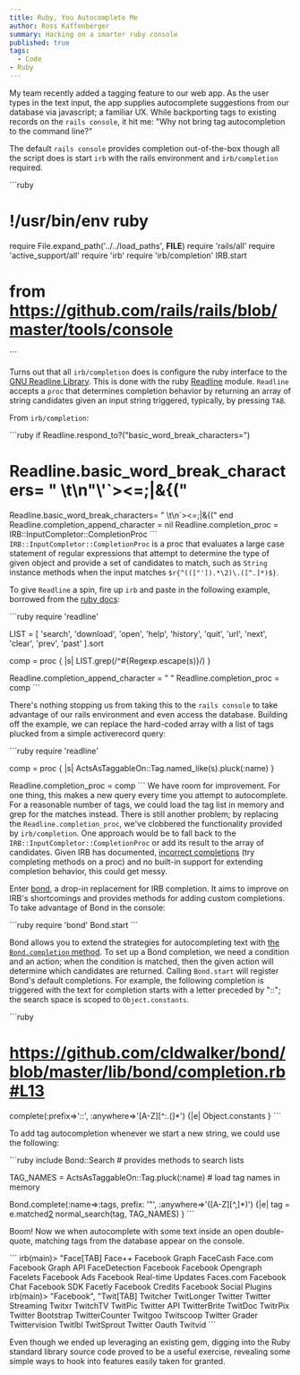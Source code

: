 ```yaml
---
title: Ruby, You Autocomplete Me
author: Ross Kaffenberger
summary: Hacking on a smarter ruby console
published: true
tags:
  - Code
- Ruby
---
```


My team recently added a tagging feature to our web app. As the user types in
the text input, the app supplies autocomplete suggestions from our database via
javascript; a familiar UX. While backporting tags to existing records on the
`rails console`, it hit me: "Why not bring tag autocompletion to the command
line?"

The default `rails console` provides completion out-of-the-box though all the script
does is start `irb` with the rails environment and `irb/completion` required.

\`\`\`ruby
# !/usr/bin/env ruby
require File.expand\_path('../../load\_paths', __FILE__)
require 'rails/all'
require 'active\_support/all'
require 'irb'
require 'irb/completion'
IRB.start

# from https://github.com/rails/rails/blob/master/tools/console
\`\`\`

Turns out that all `irb/completion` does is configure the ruby interface to the
[GNU Readline Library][1].
This is done with the ruby [Readline][2]
module. `Readline` accepts a `proc` that determines completion behavior by returning an array of string
candidates given an input string triggered, typically, by pressing `TAB`.

From `irb/completion`:

\`\`\`ruby
if Readline.respond\_to?("basic\_word\_break\_characters=")
# Readline.basic\_word\_break\_characters= " \t\n\"\\'\`\>\<=;|&{("
  Readline.basic\_word\_break\_characters= " \t\n\`\>\<=;|&{("
end
Readline.completion\_append\_character = nil
Readline.completion\_proc = IRB::InputCompletor::CompletionProc
\`\`\`
`IRB::InputCompletor::CompletionProc` is a proc that evaluates a large case
statement of regular expressions that attempt to determine the type of given
object and provide a set of candidates to match, such as `String` instance methods when
the input matches `$r{^((["']).*\2)\.([^.]*)$}`.

To give `Readline` a spin, fire up `irb` and paste in the following example, borrowed
from the [ruby docs][3]:

\`\`\`ruby
require 'readline'

LIST = [
  'search', 'download', 'open',
  'help', 'history', 'quit',
  'url', 'next', 'clear',
  'prev', 'past'
].sort

comp = proc { |s| LIST.grep(/^#{Regexp.escape(s)}/) }

Readline.completion\_append\_character = " "
Readline.completion\_proc = comp
\`\`\`

There's nothing stopping us from taking this to the `rails console` to take
advantage of our rails environment and even access the database. Building off
the example, we can replace the hard-coded array with a list of tags plucked
from a simple activerecord query:

\`\`\`ruby
require 'readline'

comp = proc { |s| ActsAsTaggableOn::Tag.named\_like(s).pluck(:name) }

Readline.completion\_proc = comp
\`\`\`
We have room for improvement. For one thing, this makes a new query every time
you attempt to autocomplete. For a reasonable number of tags, we could load the
tag list in memory and grep for the matches instead. There is still another problem;
by replacing the `Readline.completion_proc`, we've clobbered the functionality
provided by `irb/completion`. One approach would be to fall back to the
`IRB::InputCompletor::CompletionProc` or add its result to the array of candidates.
Given IRB has documented, [incorrect completions][4]
(try completing methods on a proc) and no built-in support for extending completion behavior,
this could get messy.

Enter [bond][5], a drop-in replacement for IRB
completion. It aims to improve on IRB's shortcomings and provides methods for
adding custom completions. To take advantage of Bond in the console:

\`\`\`ruby
require 'bond'
Bond.start
\`\`\`

Bond allows you to extend the strategies for autocompleting text with [the
`Bond.completion` method](https://github.com/cldwalker/bond/blob/master/lib/bond.rb#L21).
To set up a Bond completion, we need a condition and an action; when the condition is matched,
then the given action will determine which candidates are returned. Calling
`Bond.start` will register Bond's default completions. For example, the
following completion is triggered with the text for completion starts with a
letter preceded by "::"; the search space is scoped to `Object.constants`.

\`\`\`ruby
# https://github.com/cldwalker/bond/blob/master/lib/bond/completion.rb#L13
complete(:prefix=\>'::', :anywhere=\>'[A-Z][^:\.\(]\*') {|e| Object.constants }
\`\`\`

To add tag autocompletion whenever we start a new string, we could use the following:

\`\`\`ruby
include Bond::Search # provides methods to search lists

TAG\_NAMES = ActsAsTaggableOn::Tag.pluck(:name) # load tag names in memory

Bond.complete(:name=\>:tags, prefix: '"', :anywhere=\>'([A-Z][^,]\*)') {|e|
  tag = e.matched[2]
  normal\_search(tag, TAG\_NAMES)
}
\`\`\`

Boom! Now we when autocomplete with some text inside an open double-quote, matching
tags from the database appear on the console.

\`\`\`
irb(main)\> "Face[TAB]
Face++                     Facebook Graph             FaceCash
Face.com                   Facebook Graph API         FaceDetection
Facebook                   Facebook Opengraph         Facelets
Facebook Ads               Facebook Real-time Updates Faces.com
Facebook Chat              Facebook SDK               Facetly
Facebook Credits           Facebook Social Plugins
irb(main)\> "Facebook", "Twit[TAB]
Twitcher          TwitLonger        Twitter           Twitter Streaming Twitxr
TwitchTV          TwitPic           Twitter API       TwitterBrite
TwitDoc           TwitrPix          Twitter Bootstrap TwitterCounter
Twitgoo           Twitscoop         Twitter Grader    Twittervision
Twitlbl           TwitSprout        Twitter Oauth     Twitvid
\`\`\`

Even though we ended up leveraging an existing gem, digging into the
Ruby standard library source code proved to be a useful exercise, revealing some
simple ways to hook into features easily taken for granted.

[1]:	http://cnswww.cns.cwru.edu/php/chet/readline/rltop.html
[2]:	http://www.ruby-doc.org/stdlib-1.9.3/libdoc/readline/rdoc/Readline.html
[3]:	http://www.ruby-doc.org/stdlib-1.9.3/libdoc/readline/rdoc/Readline.html
[4]:	https://github.com/cldwalker/bond#irbs-incorrect-completions
[5]:	https://github.com/cldwalker/bond